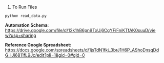 1. To Run Files
```bash
python read_data.py
```

**Automation Schema:** https://drive.google.com/file/d/12k1hB6pn9TxUj6CgYFiFniKTfAK0xuuD/view?usp=sharing

**Reference Google Spreadsheet:** https://docs.google.com/spreadsheets/d/1jsTdN1fkj_3brJ1H6P_AShoDnsqDdG_iJi6811fL9Jc/edit?pli=1&gid=0#gid=0

